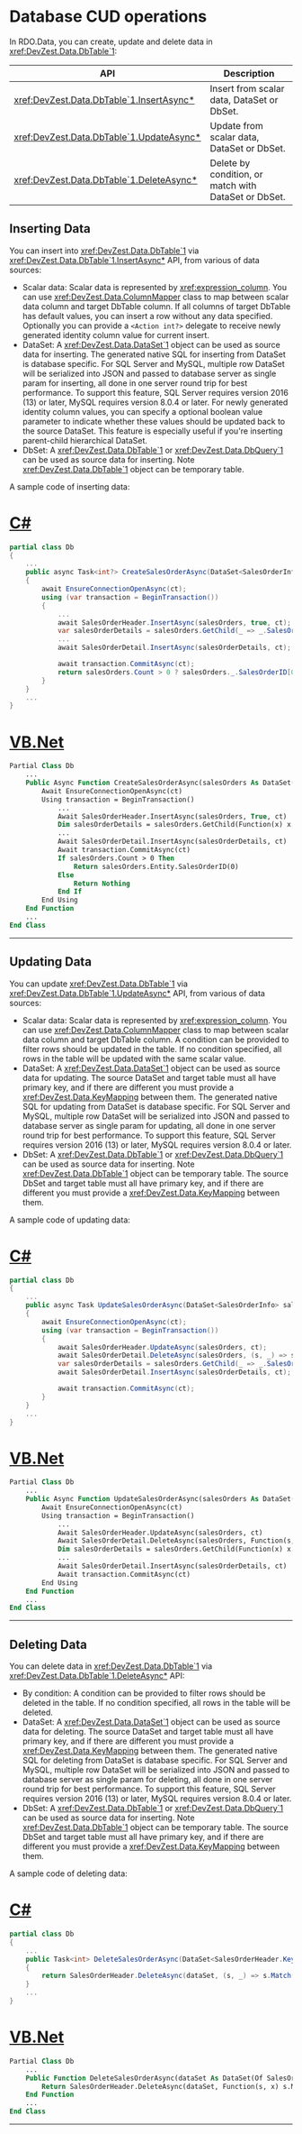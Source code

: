 # Database CUD operations

In RDO.Data, you can create, update and delete data in <xref:DevZest.Data.DbTable`1>:

| API | Description |
|-----|-------------|
| <xref:DevZest.Data.DbTable`1.InsertAsync*> | Insert from scalar data, DataSet or DbSet. |
| <xref:DevZest.Data.DbTable`1.UpdateAsync*> | Update from scalar data, DataSet or DbSet. |
| <xref:DevZest.Data.DbTable`1.DeleteAsync*> | Delete by condition, or match with DataSet or DbSet. |

## Inserting Data

You can insert into <xref:DevZest.Data.DbTable`1> via <xref:DevZest.Data.DbTable`1.InsertAsync*> API, from various of data sources:

* Scalar data: Scalar data is represented by <xref:expression_column>. You can use <xref:DevZest.Data.ColumnMapper> class to map between scalar data column and target DbTable column. If all columns of target DbTable has default values, you can insert a row without any data specified. Optionally you can provide a `<Action int?>` delegate to receive newly generated identity column value for current insert.
* DataSet: A <xref:DevZest.Data.DataSet`1> object can be used as source data for inserting. The generated native SQL for inserting from DataSet is database specific. For SQL Server and MySQL, multiple row DataSet will be serialized into JSON and passed to database server as single param for inserting, all done in one server round trip for best performance. To support this feature, SQL Server requires version 2016 (13) or later, MySQL requires version 8.0.4 or later. For newly generated identity column values, you can specify a optional boolean value parameter to indicate whether these values should be updated back to the source DataSet. This feature is especially useful if you're inserting parent-child hierarchical DataSet.
* DbSet: A <xref:DevZest.Data.DbTable`1> or <xref:DevZest.Data.DbQuery`1> can be used as source data for inserting. Note <xref:DevZest.Data.DbTable`1> object can be temporary table.

A sample code of inserting data:

# [C#](#tab/cs)

```cs
partial class Db
{
    ...
    public async Task<int?> CreateSalesOrderAsync(DataSet<SalesOrderInfo> salesOrders, CancellationToken ct)
    {
        await EnsureConnectionOpenAsync(ct);
        using (var transaction = BeginTransaction())
        {
            ...
            await SalesOrderHeader.InsertAsync(salesOrders, true, ct);
            var salesOrderDetails = salesOrders.GetChild(_ => _.SalesOrderDetails);
            ...
            await SalesOrderDetail.InsertAsync(salesOrderDetails, ct);

            await transaction.CommitAsync(ct);
            return salesOrders.Count > 0 ? salesOrders._.SalesOrderID[0] : null;
        }
    }
    ...
}
```

# [VB.Net](#tab/vb)

```vb
Partial Class Db
    ...
    Public Async Function CreateSalesOrderAsync(salesOrders As DataSet(Of SalesOrderInfo), ct As CancellationToken) As Task(Of Integer?)
        Await EnsureConnectionOpenAsync(ct)
        Using transaction = BeginTransaction()
            ...
            Await SalesOrderHeader.InsertAsync(salesOrders, True, ct)
            Dim salesOrderDetails = salesOrders.GetChild(Function(x) x.SalesOrderDetails)
            ...
            Await SalesOrderDetail.InsertAsync(salesOrderDetails, ct)
            Await transaction.CommitAsync(ct)
            If salesOrders.Count > 0 Then
                Return salesOrders.Entity.SalesOrderID(0)
            Else
                Return Nothing
            End If
        End Using
    End Function
    ...
End Class
```

***

## Updating Data

You can update <xref:DevZest.Data.DbTable`1> via <xref:DevZest.Data.DbTable`1.UpdateAsync*> API, from various of data sources:

* Scalar data: Scalar data is represented by <xref:expression_column>. You can use <xref:DevZest.Data.ColumnMapper> class to map between scalar data column and target DbTable column. A condition can be provided to filter rows should be updated in the table. If no condition specified, all rows in the table will be updated with the same scalar value.
* DataSet: A <xref:DevZest.Data.DataSet`1> object can be used as source data for updating. The source DataSet and target table must all have primary key, and if there are different you must provide a <xref:DevZest.Data.KeyMapping> between them. The generated native SQL for updating from DataSet is database specific. For SQL Server and MySQL, multiple row DataSet will be serialized into JSON and passed to database server as single param for updating, all done in one server round trip for best performance. To support this feature, SQL Server requires version 2016 (13) or later, MySQL requires version 8.0.4 or later.
* DbSet: A <xref:DevZest.Data.DbTable`1> or <xref:DevZest.Data.DbQuery`1> can be used as source data for inserting. Note <xref:DevZest.Data.DbTable`1> object can be temporary table. The source DbSet and target table must all have primary key, and if there are different you must provide a <xref:DevZest.Data.KeyMapping> between them.

A sample code of updating data:

# [C#](#tab/cs)

```cs
partial class Db
{
    ...
    public async Task UpdateSalesOrderAsync(DataSet<SalesOrderInfo> salesOrders, CancellationToken ct)
    {
        await EnsureConnectionOpenAsync(ct);
        using (var transaction = BeginTransaction())
        {
            await SalesOrderHeader.UpdateAsync(salesOrders, ct);
            await SalesOrderDetail.DeleteAsync(salesOrders, (s, _) => s.Match(_.FK_SalesOrderHeader), ct);
            var salesOrderDetails = salesOrders.GetChild(_ => _.SalesOrderDetails);
            await SalesOrderDetail.InsertAsync(salesOrderDetails, ct);

            await transaction.CommitAsync(ct);
        }
    }
    ...
}

```

# [VB.Net](#tab/vb)

```vb
Partial Class Db
    ...
    Public Async Function UpdateSalesOrderAsync(salesOrders As DataSet(Of SalesOrderInfo), ct As CancellationToken) As Task
        Await EnsureConnectionOpenAsync(ct)
        Using transaction = BeginTransaction()
            ...
            Await SalesOrderHeader.UpdateAsync(salesOrders, ct)
            Await SalesOrderDetail.DeleteAsync(salesOrders, Function(s, x) s.Match(x.FK_SalesOrderHeader), ct)
            Dim salesOrderDetails = salesOrders.GetChild(Function(x) x.SalesOrderDetails)
            ...
            Await SalesOrderDetail.InsertAsync(salesOrderDetails, ct)
            Await transaction.CommitAsync(ct)
        End Using
    End Function
    ...
End Class
```

***

## Deleting Data

You can delete data in <xref:DevZest.Data.DbTable`1> via <xref:DevZest.Data.DbTable`1.DeleteAsync*> API:

* By condition: A condition can be provided to filter rows should be deleted in the table. If no condition specified, all rows in the table will be deleted.
* DataSet: A <xref:DevZest.Data.DataSet`1> object can be used as source data for deleting. The source DataSet and target table must all have primary key, and if there are different you must provide a <xref:DevZest.Data.KeyMapping> between them. The generated native SQL for deleting from DataSet is database specific. For SQL Server and MySQL, multiple row DataSet will be serialized into JSON and passed to database server as single param for deleting, all done in one server round trip for best performance. To support this feature, SQL Server requires version 2016 (13) or later, MySQL requires version 8.0.4 or later.
* DbSet: A <xref:DevZest.Data.DbTable`1> or <xref:DevZest.Data.DbQuery`1> can be used as source data for inserting. Note <xref:DevZest.Data.DbTable`1> object can be temporary table. The source DbSet and target table must all have primary key, and if there are different you must provide a <xref:DevZest.Data.KeyMapping> between them.

A sample code of deleting data:

# [C#](#tab/cs)

```cs
partial class Db
{
    ...
    public Task<int> DeleteSalesOrderAsync(DataSet<SalesOrderHeader.Key> dataSet, CancellationToken ct)
    {
        return SalesOrderHeader.DeleteAsync(dataSet, (s, _) => s.Match(_), ct);
    }
    ...
}
```

# [VB.Net](#tab/vb)

```vb
Partial Class Db
    ...
    Public Function DeleteSalesOrderAsync(dataSet As DataSet(Of SalesOrderHeader.Key), ct As CancellationToken) As Task(Of Integer)
        Return SalesOrderHeader.DeleteAsync(dataSet, Function(s, x) s.Match(x), ct)
    End Function
    ...
End Class
```

***
